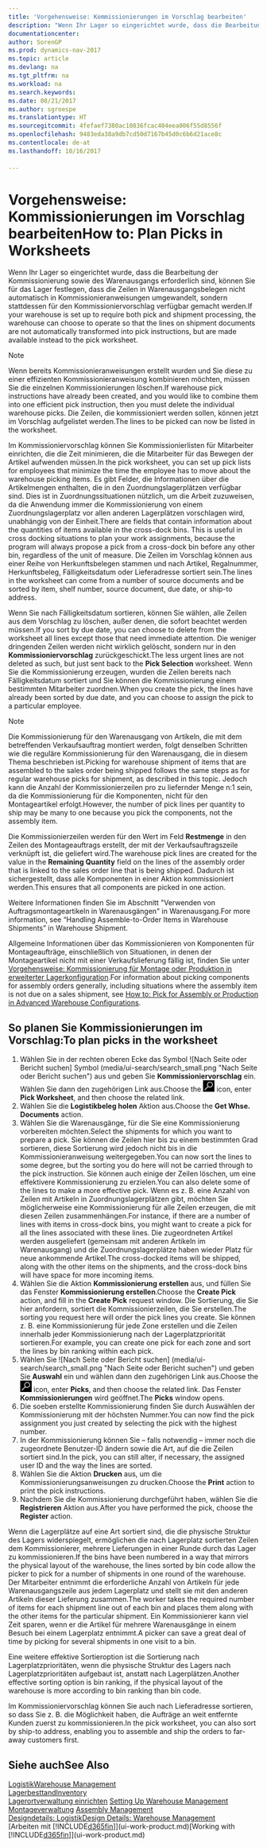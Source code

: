 ```yaml
---
title: 'Vorgehensweise: Kommissionierungen im Vorschlag bearbeiten'
description: "Wenn Ihr Lager so eingerichtet wurde, dass die Bearbeitung der Kommissionierung sowie des Warenausgangs erforderlich sind, können Sie für das Lager festlegen, dass die Zeilen in Warenausgangsbelegen nicht automatisch in Kommissionieranweisungen umgewandelt, sondern stattdessen für den Kommissioniervorschlag verfügbar gemacht werden."
documentationcenter: 
author: SorenGP
ms.prod: dynamics-nav-2017
ms.topic: article
ms.devlang: na
ms.tgt_pltfrm: na
ms.workload: na
ms.search.keywords: 
ms.date: 08/21/2017
ms.author: sgroespe
ms.translationtype: HT
ms.sourcegitcommit: 4fefaef7380ac10836fcac404eea006f55d8556f
ms.openlocfilehash: 9483eda38a9db7cd50d7167b45d0c6b6d21ace8c
ms.contentlocale: de-at
ms.lasthandoff: 10/16/2017

---
```

# <a name="how-to-plan-picks-in-worksheets"></a><span data-ttu-id="d7ba3-103">Vorgehensweise: Kommissionierungen im Vorschlag bearbeiten</span><span class="sxs-lookup"><span data-stu-id="d7ba3-103">How to: Plan Picks in Worksheets</span></span>
<span data-ttu-id="d7ba3-104">Wenn Ihr Lager so eingerichtet wurde, dass die Bearbeitung der Kommissionierung sowie des Warenausgangs erforderlich sind, können Sie für das Lager festlegen, dass die Zeilen in Warenausgangsbelegen nicht automatisch in Kommissionieranweisungen umgewandelt, sondern stattdessen für den Kommissioniervorschlag verfügbar gemacht werden.</span><span class="sxs-lookup"><span data-stu-id="d7ba3-104">If your warehouse is set up to require both pick and shipment processing, the warehouse can choose to operate so that the lines on shipment documents are not automatically transformed into pick instructions, but are made available instead to the pick worksheet.</span></span>  

> [!NOTE]  
>  <span data-ttu-id="d7ba3-105">Wenn bereits Kommissionieranweisungen erstellt wurden und Sie diese zu einer effizienten Kommissionieranweisung kombinieren möchten, müssen Sie die einzelnen Kommissionierungen löschen.</span><span class="sxs-lookup"><span data-stu-id="d7ba3-105">If warehouse pick instructions have already been created, and you would like to combine them into one efficient pick instruction, then you must delete the individual warehouse picks.</span></span> <span data-ttu-id="d7ba3-106">Die Zeilen, die kommissioniert werden sollen, können jetzt im Vorschlag aufgelistet werden.</span><span class="sxs-lookup"><span data-stu-id="d7ba3-106">The lines to be picked can now be listed in the worksheet.</span></span>  

<span data-ttu-id="d7ba3-107">Im Kommissioniervorschlag können Sie Kommissionierlisten für Mitarbeiter einrichten, die die Zeit minimieren, die die Mitarbeiter für das Bewegen der Artikel aufwenden müssen.</span><span class="sxs-lookup"><span data-stu-id="d7ba3-107">In the pick worksheet, you can set up pick lists for employees that minimize the time the employee has to move about the warehouse picking items.</span></span> <span data-ttu-id="d7ba3-108">Es gibt Felder, die Informationen über die Artikelmengen enthalten, die in den Zuordnungslagerplätzen verfügbar sind. Dies ist in Zuordnungssituationen nützlich, um die Arbeit zuzuweisen, da die Anwendung immer die Kommissionierung von einem Zuordnungslagerplatz vor allen anderen Lagerplätzen vorschlagen wird, unabhängig von der Einheit.</span><span class="sxs-lookup"><span data-stu-id="d7ba3-108">There are fields that contain information about the quantities of items available in the cross-dock bins. This is useful in cross docking situations to plan your work assignments, because the program will always propose a pick from a cross-dock bin before any other bin, regardless of the unit of measure.</span></span> <span data-ttu-id="d7ba3-109">Die Zeilen im Vorschlag können aus einer Reihe von Herkunftsbelegen stammen und nach Artikel, Regalnummer, Herkunftsbeleg, Fälligkeitsdatum oder Lieferadresse sortiert sein.</span><span class="sxs-lookup"><span data-stu-id="d7ba3-109">The lines in the worksheet can come from a number of source documents and be sorted by item, shelf number, source document, due date, or ship-to address.</span></span>  

<span data-ttu-id="d7ba3-110">Wenn Sie nach Fälligkeitsdatum sortieren, können Sie wählen, alle Zeilen aus dem Vorschlag zu löschen, außer denen, die sofort beachtet werden müssen.</span><span class="sxs-lookup"><span data-stu-id="d7ba3-110">If you sort by due date, you can choose to delete from the worksheet all lines except those that need immediate attention.</span></span> <span data-ttu-id="d7ba3-111">Die weniger dringenden Zeilen werden nicht wirklich gelöscht, sondern nur in den **Kommissioniervorschlag** zurückgeschickt.</span><span class="sxs-lookup"><span data-stu-id="d7ba3-111">The less urgent lines are not deleted as such, but just sent back to the **Pick Selection** worksheet.</span></span> <span data-ttu-id="d7ba3-112">Wenn Sie die Kommissionierung erzeugen, wurden die Zeilen bereits nach Fälligkeitsdatum sortiert und Sie können die Kommissionierung einem bestimmten Mitarbeiter zuordnen.</span><span class="sxs-lookup"><span data-stu-id="d7ba3-112">When you create the pick, the lines have already been sorted by due date, and you can choose to assign the pick to a particular employee.</span></span>  

> [!NOTE]  
>  <span data-ttu-id="d7ba3-113">Die Kommissionierung für den Warenausgang von Artikeln, die mit dem betreffenden Verkaufsauftrag montiert werden, folgt denselben Schritten wie die reguläre Kommissionierung für den Warenausgang, die in diesem Thema beschrieben ist.</span><span class="sxs-lookup"><span data-stu-id="d7ba3-113">Picking for warehouse shipment of items that are assembled to the sales order being shipped follows the same steps as for regular warehouse picks for shipment, as described in this topic.</span></span> <span data-ttu-id="d7ba3-114">Jedoch kann die Anzahl der Kommissionierzeilen pro zu liefernder Menge n:1 sein, da die Kommissionierung für die Komponenten, nicht für den Montageartikel erfolgt.</span><span class="sxs-lookup"><span data-stu-id="d7ba3-114">However, the number of pick lines per quantity to ship may be many to one because you pick the components, not the assembly item.</span></span>  
>   
>  <span data-ttu-id="d7ba3-115">Die Kommissionierzeilen werden für den Wert im Feld **Restmenge** in den Zeilen des Montageauftrags erstellt, der mit der Verkaufsauftragszeile verknüpft ist, die geliefert wird.</span><span class="sxs-lookup"><span data-stu-id="d7ba3-115">The warehouse pick lines are created for the value in the **Remaining Quantity** field on the lines of the assembly order that is linked to the sales order line that is being shipped.</span></span> <span data-ttu-id="d7ba3-116">Dadurch ist sichergestellt, dass alle Komponenten in einer Aktion kommissioniert werden.</span><span class="sxs-lookup"><span data-stu-id="d7ba3-116">This ensures that all components are picked in one action.</span></span>  
>   
>  <span data-ttu-id="d7ba3-117">Weitere Informationen finden Sie im Abschnitt "Verwenden von Auftragsmontageartikeln in Warenausgängen" in Warenausgang.</span><span class="sxs-lookup"><span data-stu-id="d7ba3-117">For more information, see “Handling Assemble-to-Order Items in Warehouse Shipments” in Warehouse Shipment.</span></span>  
>   
>  <span data-ttu-id="d7ba3-118">Allgemeine Informationen über das Kommissionieren von Komponenten für Montageaufträge, einschließlich von Situationen, in denen der Montageartikel nicht mit einer Verkaufslieferung fällig ist, finden Sie unter [Vorgehensweise: Kommissionierung für Montage oder Produktion in erweiterter Lagerkonfiguration](warehouse-how-to-pick-for-internal-operations-in-advanced-warehousing.md).</span><span class="sxs-lookup"><span data-stu-id="d7ba3-118">For information about picking components for assembly orders generally, including situations where the assembly item is not due on a sales shipment, see [How to: Pick for Assembly or Production in Advanced Warehouse Configurations](warehouse-how-to-pick-for-internal-operations-in-advanced-warehousing.md).</span></span>  

## <a name="to-plan-picks-in-the-worksheet"></a><span data-ttu-id="d7ba3-119">So planen Sie Kommissionierungen im Vorschlag:</span><span class="sxs-lookup"><span data-stu-id="d7ba3-119">To plan picks in the worksheet</span></span>  
1.  <span data-ttu-id="d7ba3-120">Wählen Sie in der rechten oberen Ecke das Symbol ![Nach Seite oder Bericht suchen] Symbol (media/ui-search/search_small.png "Nach Seite oder Bericht suchen") aus und geben Sie **Kommissioniervorschlag** ein. Wählen Sie dann den zugehörigen Link aus.</span><span class="sxs-lookup"><span data-stu-id="d7ba3-120">Choose the ![Search for Page or Report](media/ui-search/search_small.png "Search for Page or Report icon") icon, enter **Pick Worksheet**, and then choose the related link.</span></span>  
2.  <span data-ttu-id="d7ba3-121">Wählen Sie die **Logistikbeleg holen** Aktion aus.</span><span class="sxs-lookup"><span data-stu-id="d7ba3-121">Choose the **Get Whse. Documents** action.</span></span>  
3.  <span data-ttu-id="d7ba3-122">Wählen Sie die Warenausgänge, für die Sie eine Kommissionierung vorbereiten möchten.</span><span class="sxs-lookup"><span data-stu-id="d7ba3-122">Select the shipments for which you want to prepare a pick.</span></span> <span data-ttu-id="d7ba3-123">Sie können die Zeilen hier bis zu einem bestimmten Grad sortieren, diese Sortierung wird jedoch nicht bis in die Kommissionieranweisung weitergegeben.</span><span class="sxs-lookup"><span data-stu-id="d7ba3-123">You can now sort the lines to some degree, but the sorting you do here will not be carried through to the pick instruction.</span></span> <span data-ttu-id="d7ba3-124">Sie können auch einige der Zeilen löschen, um eine effektivere Kommissionierung zu erzielen.</span><span class="sxs-lookup"><span data-stu-id="d7ba3-124">You can also delete some of the lines to make a more effective pick.</span></span> <span data-ttu-id="d7ba3-125">Wenn es z. B. eine Anzahl von Zeilen mit Artikeln in Zuordnungslagerplätzen gibt, möchten Sie möglicherweise eine Kommissionierung für alle Zeilen erzeugen, die mit diesen Zeilen zusammenhängen.</span><span class="sxs-lookup"><span data-stu-id="d7ba3-125">For instance, if there are a number of lines with items in cross-dock bins, you might want to create a pick for all the lines associated with these lines.</span></span> <span data-ttu-id="d7ba3-126">Die zugeordneten Artikel werden ausgeliefert (gemeinsam mit anderen Artikeln im Warenausgang) und die Zuordnungslagerplätze haben wieder Platz für neue ankommende Artikel.</span><span class="sxs-lookup"><span data-stu-id="d7ba3-126">The cross-docked items will be shipped, along with the other items on the shipments, and the cross-dock bins will have space for more incoming items.</span></span>  
4.  <span data-ttu-id="d7ba3-127">Wählen Sie die Aktion **Kommissionierung erstellen** aus, und füllen Sie das Fenster **Kommissionierung erstellen**.</span><span class="sxs-lookup"><span data-stu-id="d7ba3-127">Choose the **Create Pick** action, and fill in the **Create Pick** request window.</span></span> <span data-ttu-id="d7ba3-128">Die Sortierung, die Sie hier anfordern, sortiert die Kommissionierzeilen, die Sie erstellen.</span><span class="sxs-lookup"><span data-stu-id="d7ba3-128">The sorting you request here will order the pick lines you create.</span></span> <span data-ttu-id="d7ba3-129">Sie können z. B. eine Kommissionierung für jede Zone erstellen und die Zeilen innerhalb jeder Kommissionierung nach der Lagerplatzpriorität sortieren.</span><span class="sxs-lookup"><span data-stu-id="d7ba3-129">For example, you can create one pick for each zone and sort the lines by bin ranking within each pick.</span></span>  
5.  <span data-ttu-id="d7ba3-130">Wählen Sie ![Nach Seite oder Bericht suchen] (media/ui-search/search_small.png "Nach Seite oder Bericht suchen") und geben Sie **Auswahl** ein und wählen dann den zugehörigen Link aus.</span><span class="sxs-lookup"><span data-stu-id="d7ba3-130">Choose the ![Search for Page or Report](media/ui-search/search_small.png "Search for Page or Report icon") icon, enter **Picks**, and then choose the related link.</span></span> <span data-ttu-id="d7ba3-131">Das Fenster **Kommissionierungen** wird geöffnet.</span><span class="sxs-lookup"><span data-stu-id="d7ba3-131">The **Picks** window opens.</span></span>  
6.  <span data-ttu-id="d7ba3-132">Die soeben erstellte Kommissionierung finden Sie durch Auswählen der Kommissionierung mit der höchsten Nummer.</span><span class="sxs-lookup"><span data-stu-id="d7ba3-132">You can now find the pick assignment you just created by selecting the pick with the highest number.</span></span>  
7.  <span data-ttu-id="d7ba3-133">In der Kommissionierung können Sie – falls notwendig – immer noch die zugeordnete Benutzer-ID ändern sowie die Art, auf die die Zeilen sortiert sind.</span><span class="sxs-lookup"><span data-stu-id="d7ba3-133">In the pick, you can still alter, if necessary, the assigned user ID and the way the lines are sorted.</span></span>  
8.  <span data-ttu-id="d7ba3-134">Wählen Sie die Aktion **Drucken** aus, um die Kommissionierungsanweisungen zu drucken.</span><span class="sxs-lookup"><span data-stu-id="d7ba3-134">Choose the **Print** action to print the pick instructions.</span></span>  
9. <span data-ttu-id="d7ba3-135">Nachdem Sie die Kommissionierung durchgeführt haben, wählen Sie die **Registrieren** Aktion aus.</span><span class="sxs-lookup"><span data-stu-id="d7ba3-135">After you have performed the pick, choose the **Register** action.</span></span>  

<span data-ttu-id="d7ba3-136">Wenn die Lagerplätze auf eine Art sortiert sind, die die physische Struktur des Lagers widerspiegelt, ermöglichen die nach Lagerplatz sortierten Zeilen dem Kommissionierer, mehrere Lieferungen in einer Runde durch das Lager zu kommissionieren.</span><span class="sxs-lookup"><span data-stu-id="d7ba3-136">If the bins have been numbered in a way that mirrors the physical layout of the warehouse, the lines sorted by bin code allow the picker to pick for a number of shipments in one round of the warehouse.</span></span> <span data-ttu-id="d7ba3-137">Der Mitarbeiter entnimmt die erforderliche Anzahl von Artikeln für jede Warenausgangszeile aus jedem Lagerplatz und stellt sie mit den anderen Artikeln dieser Lieferung zusammen.</span><span class="sxs-lookup"><span data-stu-id="d7ba3-137">The worker takes the required number of items for each shipment line out of each bin and places them along with the other items for the particular shipment.</span></span> <span data-ttu-id="d7ba3-138">Ein Kommissionierer kann viel Zeit sparen, wenn er die Artikel für mehrere Warenausgänge in einem Besuch bei einem Lagerplatz entnimmt.</span><span class="sxs-lookup"><span data-stu-id="d7ba3-138">A picker can save a great deal of time by picking for several shipments in one visit to a bin.</span></span>  

<span data-ttu-id="d7ba3-139">Eine weitere effektive Sortieroption ist die Sortierung nach Lagerplatzprioritäten, wenn die physische Struktur des Lagers nach Lagerplatzprioritäten aufgebaut ist, anstatt nach Lagerplätzen.</span><span class="sxs-lookup"><span data-stu-id="d7ba3-139">Another effective sorting option is bin ranking, if the physical layout of the warehouse is more according to bin ranking than bin code.</span></span>  

<span data-ttu-id="d7ba3-140">Im Kommissioniervorschlag können Sie auch nach Lieferadresse sortieren, so dass Sie z. B. die Möglichkeit haben, die Aufträge an weit entfernte Kunden zuerst zu kommissionieren.</span><span class="sxs-lookup"><span data-stu-id="d7ba3-140">In the pick worksheet, you can also sort by ship-to address, enabling you to assemble and ship the orders to far-away customers first.</span></span>  

## <a name="see-also"></a><span data-ttu-id="d7ba3-141">Siehe auch</span><span class="sxs-lookup"><span data-stu-id="d7ba3-141">See Also</span></span>
[<span data-ttu-id="d7ba3-142">Logistik</span><span class="sxs-lookup"><span data-stu-id="d7ba3-142">Warehouse Management</span></span>](warehouse-manage-warehouse.md)  
[<span data-ttu-id="d7ba3-143">Lagerbesttand</span><span class="sxs-lookup"><span data-stu-id="d7ba3-143">Inventory</span></span>](inventory-manage-inventory.md)  
<span data-ttu-id="d7ba3-144">[Lagerortverwaltung einrichten](warehouse-setup-warehouse.md)   </span><span class="sxs-lookup"><span data-stu-id="d7ba3-144">[Setting Up Warehouse Management](warehouse-setup-warehouse.md)   </span></span>  
<span data-ttu-id="d7ba3-145">[Montageverwaltung](assembly-assemble-items.md)  </span><span class="sxs-lookup"><span data-stu-id="d7ba3-145">[Assembly Management](assembly-assemble-items.md)  </span></span>  
[<span data-ttu-id="d7ba3-146">Designdetails: Logistik</span><span class="sxs-lookup"><span data-stu-id="d7ba3-146">Design Details: Warehouse Management</span></span>](design-details-warehouse-management.md)  
<span data-ttu-id="d7ba3-147">[Arbeiten mit [!INCLUDE[d365fin](includes/d365fin_md.md)]](ui-work-product.md)</span><span class="sxs-lookup"><span data-stu-id="d7ba3-147">[Working with [!INCLUDE[d365fin](includes/d365fin_md.md)]](ui-work-product.md)</span></span>

